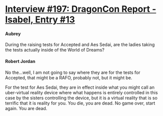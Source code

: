 # [Interview #197: DragonCon Report - Isabel, Entry #13](https://www.theoryland.com/intvmain.php?i=197#13)

#### Aubrey

During the raising tests for Accepted and Aes Sedai, are the ladies taking the tests actually inside of the World of Dreams?

#### Robert Jordan

No the...well, I am not going to say where they are for the tests for Accepted, that might be a RAFO, probably not, but it might be.

For the test for Aes Sedai, they are in effect inside what you might call an uber-virtual reality device where what happens is entirely controlled in this case by the sisters controlling the device, but it is a virtual reality that is so terrific that it is reality for you. You die, you are dead. No game over, start again. You are dead.

